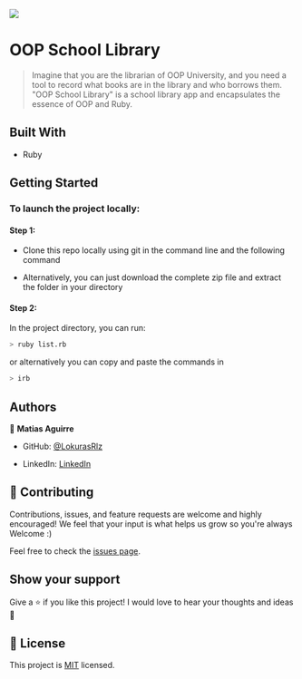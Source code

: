 <!-- @format -->

![](https://img.shields.io/badge/Microverse-blueviolet)

# OOP School Library

> Imagine that you are the librarian of OOP University, and you need a tool to record what books are in the library and who borrows them. "OOP School Library" is a school library app and encapsulates the essence of OOP and Ruby.

## Built With

- Ruby

## Getting Started

### To launch the project locally:

#### Step 1:

- Clone this repo locally using git in the command line and the following command


- Alternatively, you can just download the complete zip file and extract the folder in your directory

#### Step 2:

In the project directory, you can run:

```bash
> ruby list.rb
```

or alternatively you can copy and paste the commands in

```bash
> irb 
```

## Authors

👤 **Matias Aguirre**

- GitHub: [@LokurasRlz](https://github.com/LokurasRlz)

- LinkedIn: [LinkedIn](https://www.linkedin.com/in/)


## 🤝 Contributing

Contributions, issues, and feature requests are welcome and highly encouraged!
We feel that your input is what helps us grow so you're always Welcome :)

Feel free to check the [issues page](../../issues/).

## Show your support

Give a ⭐️ if you like this project!
I would love to hear your thoughts and ideas 🖤

## 📝 License

This project is [MIT](./MIT.md) licensed.

